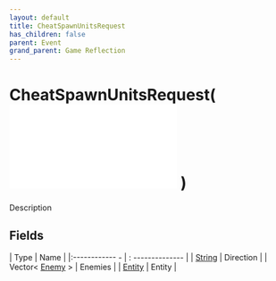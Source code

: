 ```yaml
---
layout: default
title: CheatSpawnUnitsRequest
has_children: false
parent: Event
grand_parent: Game Reflection
---
```

# CheatSpawnUnitsRequest( ![ EntityEventBase ](game-reflection/events/entity_event_base.md) )
Description 

## Fields
| Type | Name |
|:------------ - | : -------------- |
| [String](game-reflection/components/string.md) | Direction |
| Vector< [Enemy](game-reflection/classes/enemy.md) > | Enemies |
| [Entity](game-reflection/classes/entity.md) | Entity |
